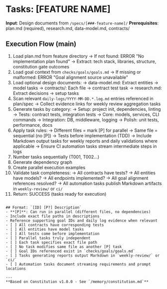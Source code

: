 # Tasks: [FEATURE NAME]
**Input**: Design documents from `/specs/[###-feature-name]/`
**Prerequisites**: plan.md (required), research.md, data-model.md, contracts/

## Execution Flow (main)
1. Load plan.md from feature directory
   → If not found: ERROR "No implementation plan found"
   → Extract: tech stack, libraries, structure, constitution gate outcomes
2. Load goal context from `checks/goals/goals.md`
   → If missing or malformed: ERROR "Goal alignment source unavailable"
3. Load optional design documents:
    → data-model.md: Extract entities → model tasks
    → contracts/: Each file → contract test task
    → research.md: Extract decisions → setup tasks
4. Scan relevant `daily-logs/YYYY-MM-DD.*.log.md` entries referenced in plan/spec
    → Collect evidence links for weekly review aggregation tasks
5. Generate tasks by category:
   → Setup: project init, dependencies, linting
   → Tests: contract tests, integration tests
   → Core: models, services, CLI commands
   → Integration: DB, middleware, logging
   → Polish: unit tests, performance, docs
6. Apply task rules:
     → Different files = mark [P] for parallel
     → Same file = sequential (no [P])
     → Tests before implementation (TDD)
   → Include Markdown output tasks for weekly reports and daily validations where applicable
   → Ensure CI automation tasks stream intermediate steps in logs
7. Number tasks sequentially (T001, T002...)
8. Generate dependency graph
9. Create parallel execution examples
10. Validate task completeness:
    → All contracts have tests?
    → All entities have models?
    → All endpoints implemented?
     → All goal alignment references resolved?
     → All automation tasks publish Markdown artifacts in `weekly-review/` or `ci/`
11. Return: SUCCESS (tasks ready for execution)
```

## Format: `[ID] [P?] Description`
- **[P]**: Can run in parallel (different files, no dependencies)
- Include exact file paths in descriptions
- Reference supporting goal IDs and daily log evidence when relevant
- [ ] All contracts have corresponding tests
- [ ] All entities have model tasks
- [ ] All tests come before implementation
- [ ] Parallel tasks truly independent
- [ ] Each task specifies exact file path
- [ ] No task modifies same file as another [P] task
- [ ] Goal IDs referenced exist in `checks/goals/goals.md`
- [ ] Tasks generating reports output Markdown in `weekly-review/` or `ci/`
- [ ] Automation tasks document streaming requirements and prompt locations

---
**Based on Constitution v1.0.0 - See `/memory/constitution.md`**
